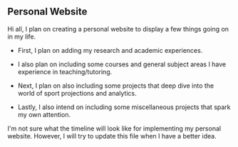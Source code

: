 ## Personal Website

Hi all, I plan on creating a personal website to display a few things going on in my life.

- First, I plan on adding my research and academic experiences.

- I also plan on including some courses and general subject areas I have experience in teaching/tutoring.

- Next, I plan on also including some projects that deep dive into the world of sport projections and analytics.

- Lastly, I also intend on including some miscellaneous projects that spark my own attention.

I'm not sure what the timeline will look like for implementing my personal website. However, I will try to update this file when I have a better idea.

<!--
**jameskjessup/JamesKJessup** is a ✨ _special_ ✨ repository because its `README.md` (this file) appears on your GitHub profile.

Here are some ideas to get you started:

- 🔭 I’m currently working on ...
- 🌱 I’m currently learning ...
- 👯 I’m looking to collaborate on ...
- 🤔 I’m looking for help with ...
- 💬 Ask me about ...
- 📫 How to reach me: ...
- 😄 Pronouns: ...
- ⚡ Fun fact: ...
-->
